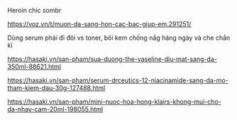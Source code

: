Heroin chic
sombr

https://voz.vn/t/muon-da-sang-hon-cac-bac-giup-em.291251/

Dùng serum phải đi đôi vs toner, bôi kem chống nắg hàng ngày và che chắn kĩ

https://hasaki.vn/san-pham/sua-duong-the-vaseline-diu-mat-sang-da-350ml-88621.html

https://hasaki.vn/san-pham/serum-drceutics-12-niacinamide-sang-da-mo-tham-kiem-dau-30g-127488.html

https://hasaki.vn/san-pham/mini-nuoc-hoa-hong-klairs-khong-mui-cho-da-nhay-cam-20ml-198055.html